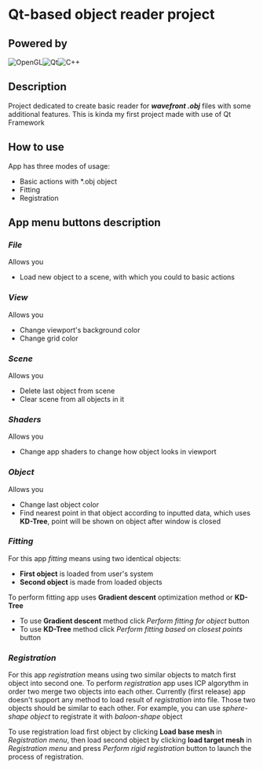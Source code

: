 # Qt-based object reader project 

 ## Powered by
![OpenGL](https://img.shields.io/badge/OpenGL-%23FFFFFF.svg?style=for-the-badge&logo=opengl)![Qt](https://img.shields.io/badge/Qt-%23217346.svg?style=for-the-badge&logo=Qt&logoColor=white)![C++](https://img.shields.io/badge/c++-%2300599C.svg?style=for-the-badge&logo=c%2B%2B&logoColor=white)

## Description
Project dedicated to create basic reader for ***wavefront .obj*** files with some additional features.
This is kinda my first project made with use of Qt Framework

## How to use

App has three modes of usage:
- Basic actions with *.obj object
- Fitting
- Registration

## App menu buttons description

### *File*

Allows you
- Load new object to a scene, with which you could to basic actions

### *View*

Allows you
- Change viewport's background color
- Change grid color

### *Scene*

Allows you
- Delete last object from scene
- Clear scene from all objects in it

### *Shaders*

Allows you
- Change app shaders to change how object looks in viewport

### *Object*

Allows you 
- Change last object color
- Find nearest point in that object according to inputted data, which uses **KD-Tree**, point will be shown on object after window is closed

### *Fitting*

For this app *fitting* means using two identical objects:
- **First object** is loaded from user's system
- **Second object** is made from loaded objects

To perform fitting app uses **Gradient descent** optimization method or **KD-Tree** 
- To use **Gradient descent** method click *Perform fitting for object* button
- To use **KD-Tree**  method click *Perform fitting based on closest points* button

### *Registration*

For this app *registration* means using two similar objects to match first object into second one.
To perform *registration* app uses ICP algorythm in order two merge two objects into each other.
Currently (first release) app doesn't support any method to load result of *registration* into file.
 Those two objects should be similar to each other. For example, you can use *sphere-shape object* to registrate it with *baloon-shape* object

To use registration load first object by clicking **Load base mesh** in *Registration menu*, then load second object by clicking **load target mesh** in *Registration menu* and press *Perform rigid registration* button to launch the process of registration.